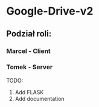 # Google-Drive-v2
## Podział roli:
### Marcel - Client
### Tomek - Server

TODO:
1. Add FLASK
2. Add documentation
